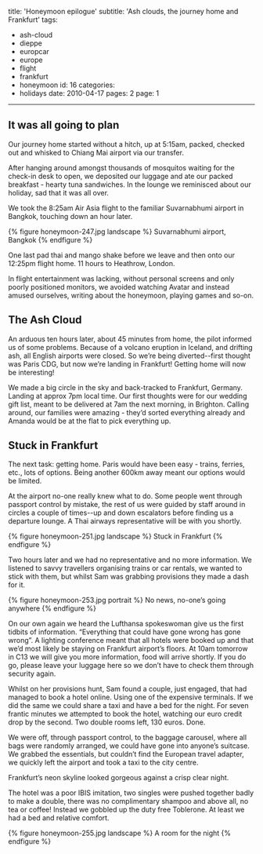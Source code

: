 title: 'Honeymoon epilogue'
subtitle: 'Ash clouds, the journey home and Frankfurt'
tags:
  - ash-cloud
  - dieppe
  - europcar
  - europe
  - flight
  - frankfurt
  - honeymoon
id: 16
categories:
  - holidays
date: 2010-04-17
pages: 2
page: 1
---

## It was all going to plan

Our journey home started without a hitch, up at 5:15am, packed, checked out and whisked to Chiang Mai airport via our transfer.

After hanging around amongst thousands of mosquitos waiting for the check-in desk to open, we deposited our luggage and ate our packed breakfast - hearty tuna sandwiches. In the lounge we reminisced about our holiday, sad that it was all over.

We took the 8:25am Air Asia flight to the familiar Suvarnabhumi airport in Bangkok, touching down an hour later.

{% figure honeymoon-247.jpg landscape %}
Suvarnabhumi airport, Bangkok
{% endfigure %}

One last pad thai and mango shake before we leave and then onto our 12:25pm flight home. 11 hours to Heathrow, London.

In flight entertainment was lacking, without personal screens and only poorly positioned monitors, we avoided watching Avatar and instead amused ourselves, writing about the honeymoon, playing games and so-on.

## The Ash Cloud

An arduous ten hours later, about 45 minutes from home, the pilot informed us of some problems. Because of a volcano eruption in Iceland, and drifting ash, all English airports were closed. So we’re being diverted--first thought was Paris CDG, but now we’re landing in Frankfurt! Getting home will now be interesting!

We made a big circle in the sky and back-tracked to Frankfurt, Germany. Landing at approx 7pm local time. Our first thoughts were for our wedding gift list, meant to be delivered at 7am the next morning, in Brighton. Calling around, our families were amazing - they’d sorted everything already and Amanda would be at the flat to pick everything up.

## Stuck in Frankfurt

The next task: getting home. Paris would have been easy - trains, ferries, etc., lots of options. Being another 600km away meant our options would be limited.

At the airport no-one really knew what to do. Some people went through passport control by mistake, the rest of us were guided by staff around in circles a couple of times--up and down escalators before finding us a departure lounge. A Thai airways representative will be with you shortly.

{% figure honeymoon-251.jpg landscape %}
Stuck in Frankfurt
{% endfigure %}

Two hours later and we had no representative and no more information. We listened to savvy travellers organising trains or car rentals, we wanted to stick with them, but whilst Sam was grabbing provisions they made a dash for it.

{% figure honeymoon-253.jpg portrait %}
No news, no-one’s going anywhere
{% endfigure %}

On our own again we heard the Lufthansa spokeswoman give us the first tidbits of information. “Everything that could have gone wrong has gone wrong”. A lighting conference meant that all hotels were booked up and that we’d most likely be staying on Frankfurt airport’s floors. At 10am tomorrow in C13 we will give you more information, food will arrive shortly. If you do go, please leave your luggage here so we don’t have to check them through security again.

Whilst on her provisions hunt, Sam found a couple, just engaged, that had managed to book a hotel online. Using one of the expensive terminals. If we did the same we could share a taxi and have a bed for the night. For seven frantic minutes we attempted to book the hotel, watching our euro credit drop by the second. Two double rooms left, 130 euros. Done.

We were off, through passport control, to the baggage carousel, where all bags were randomly arranged, we could have gone into anyone’s suitcase. We grabbed the essentials, but couldn’t find the European travel adapter, we quickly left the airport and took a taxi to the city centre.

Frankfurt’s neon skyline looked gorgeous against a crisp clear night.

The hotel was a poor IBIS imitation, two singles were pushed together badly to make a double, there was no complimentary shampoo and above all, no tea or coffee! Instead we gobbled up the duty free Toblerone. At least we had a bed and relative comfort.

{% figure honeymoon-255.jpg landscape %}
A room for the night
{% endfigure %}
